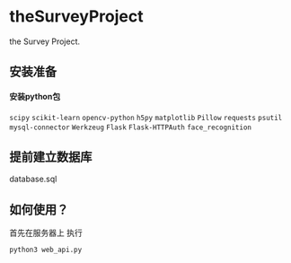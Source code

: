 # theSurveyProject
the Survey Project. 

## 安装准备
#### 安装python包 
`scipy` 
`scikit-learn` 
`opencv-python` 
`h5py` 
`matplotlib` 
`Pillow` 
`requests` 
`psutil` 
`mysql-connector` 
`Werkzeug` 
`Flask` 
`Flask-HTTPAuth` 
`face_recognition` 

## 提前建立数据库 
database.sql 

## 如何使用？
首先在服务器上 执行 
``` bash
python3 web_api.py  
```
